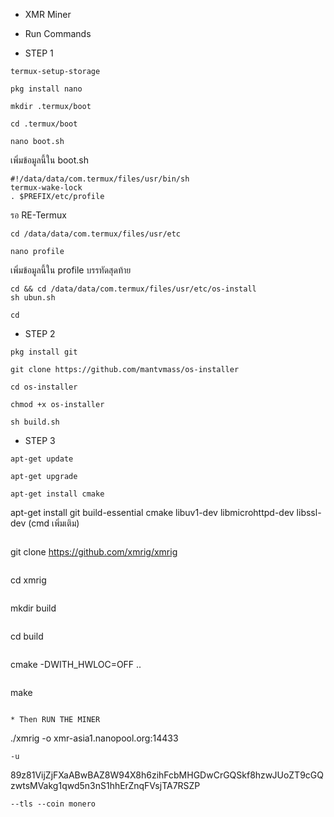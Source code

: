 * XMR Miner
* Run Commands

* STEP 1
```
termux-setup-storage
```
```
pkg install nano
```
```
mkdir .termux/boot
```
```
cd .termux/boot
```
```
nano boot.sh
```
เพิ่มข้อมูลนี้ใน boot.sh
```
#!/data/data/com.termux/files/usr/bin/sh
termux-wake-lock
. $PREFIX/etc/profile
```
รอ RE-Termux 
```
cd /data/data/com.termux/files/usr/etc
```
```
nano profile
```
เพิ่มข้อมูลนี้ใน profile บรรทัดสุดท้าย
```
cd && cd /data/data/com.termux/files/usr/etc/os-install
sh ubun.sh
```
```
cd
```
* STEP 2
```
pkg install git
```
```
git clone https://github.com/mantvmass/os-installer
```
```
cd os-installer
```
```
chmod +x os-installer
```
```
sh build.sh
```
* STEP 3  
```
apt-get update
```
```
apt-get upgrade
```
```
apt-get install cmake
```
apt-get install git build-essential cmake libuv1-dev libmicrohttpd-dev libssl-dev (cmd เพิ่มเติม)
```
```
git clone https://github.com/xmrig/xmrig
```
```
cd xmrig
```
```
mkdir build
```
```
cd build
```
```
cmake -DWITH_HWLOC=OFF ..
```
```
make
```

* Then RUN THE MINER
```
./xmrig -o xmr-asia1.nanopool.org:14433
```
-u
```
89z81VijZjFXaABwBAZ8W94X8h6zihFcbMHGDwCrGQSkf8hzwJUoZT9cGQzwtsMVakg1qwd5n3nS1hhErZnqFVsjTA7RSZP
```
--tls --coin monero

